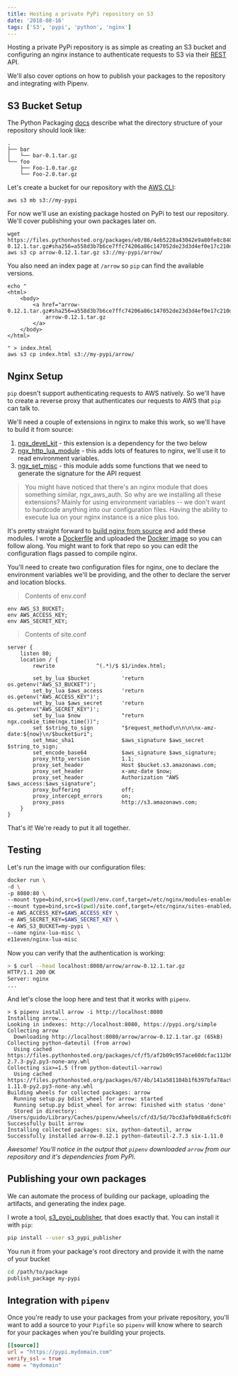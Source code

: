 ```yaml
---
title: Hosting a private PyPi repository on S3
date: '2018-08-16'
tags: ['S3', 'pypi', 'python', 'nginx']
---
```


Hosting a private PyPi repository is as simple as creating an S3 bucket and configuring an 
nginx instance to authenticate requests to S3 via their 
[REST](https://s3.amazonaws.com/doc/s3-developer-guide/RESTAuthentication.html) API.

We'll also cover options on how to publish your packages to the repository and integrating with Pipenv.

## S3 Bucket Setup

The Python Packaging [docs](https://packaging.python.org/guides/hosting-your-own-index/)
describe what the directory structure of your repository should look like:

```
.
├── bar
│   └── bar-0.1.tar.gz
└── foo
    ├── Foo-1.0.tar.gz
    └── Foo-2.0.tar.gz
```

Let's create a bucket for our repository with the 
[AWS CLI](https://docs.aws.amazon.com/cli/latest/userguide/cli-chap-welcome.html):

```
aws s3 mb s3://my-pypi
```

For now we'll use an existing package hosted on PyPi to test our repository.  We'll cover publishing
your own packages later on.

```
wget https://files.pythonhosted.org/packages/e0/86/4eb5228a43042e9a80fe8c84093a8a36f5db34a3767ebd5e1e7729864e7b/arrow-0.12.1.tar.gz#sha256=a558d3b7b6ce7ffc74206a86c147052de23d3d4ef0e17c210dd478c53575c4cd
aws s3 cp arrow-0.12.1.tar.gz s3://my-pypi/arrow/
```

You also need an index page at `/arrow` so `pip` can find the available versions.

```
echo "
<html>
    <body>
        <a href="arrow-0.12.1.tar.gz#sha256=a558d3b7b6ce7ffc74206a86c147052de23d3d4ef0e17c210dd478c53575c4cd">
            arrow-0.12.1.tar.gz
        </a>
    </body>
</html>

" > index.html
aws s3 cp index.html s3://my-pypi/arrow/
```

## Nginx Setup

`pip` doesn't support authenticating requests to AWS natively.  So we'll have to
create a reverse proxy that authenticates our requests to AWS that `pip` can talk to.  

We'll need a couple of extensions in nginx to make this work, so we'll have to build it from source:

1. [ngx\_devel\_kit](https://github.com/simplresty/ngx_devel_kit) - this extension is a dependency for the two below
2. [ngx\_http\_lua\_module](https://github.com/openresty/lua-nginx-module) - this adds lots of features to nginx,
 we'll use it to read environment variables.
3. [ngx\_set\_misc](https://github.com/openresty/set-misc-nginx-module) - this module adds some functions that we need
to generate the signature for the API request

> You might have noticed that there's an nginx module that does something similar, ngx\_aws\_auth.  So why are we
> installing all these extensions?  Mainly for using environment variables -- we don't want to hardcode anything
> into our configuration files.  Having the ability to execute lua on your nginx instance is a nice plus too.

It's pretty straight forward to [build nginx from source](https://docs.nginx.com/nginx/admin-guide/installing-nginx/installing-nginx-open-source/#sources)
and add these modules.  I wrote a [Dockerfile](https://github.com/gzzo/nginx-lua-misc/blob/master/Dockerfile) 
and uploaded the [Docker image](https://hub.docker.com/r/e11even/nginx-lua-misc/) so you can follow along.  You might 
want to fork that repo so you can edit the configuration flags passed to compile nginx.

You'll need to create two configuration files for nginx, one to declare the environment variables we'll be providing,
and the other to declare the server and location blocks.

> Contents of env.conf
```nginx{numberLines: true}
env AWS_S3_BUCKET;
env AWS_ACCESS_KEY;
env AWS_SECRET_KEY;
```

> Contents of site.conf
```nginx{numberLines: true}
server {
    listen 80;
    location / {
	    rewrite			    ^(.*)/$ $1/index.html;

        set_by_lua $bucket          'return os.getenv("AWS_S3_BUCKET")';
        set_by_lua $aws_access      'return os.getenv("AWS_ACCESS_KEY")';
        set_by_lua $aws_secret      'return os.getenv("AWS_SECRET_KEY")';
        set_by_lua $now             "return ngx.cookie_time(ngx.time())";
        set $string_to_sign         "$request_method\n\n\n\nx-amz-date:${now}\n/$bucket$uri";
        set_hmac_sha1               $aws_signature $aws_secret $string_to_sign;
        set_encode_base64           $aws_signature $aws_signature;
        proxy_http_version          1.1;
        proxy_set_header            Host $bucket.s3.amazonaws.com;
        proxy_set_header            x-amz-date $now;
        proxy_set_header            Authorization "AWS $aws_access:$aws_signature";
        proxy_buffering             off;
        proxy_intercept_errors      on;
    	proxy_pass                  http://s3.amazonaws.com;
	}
}
```

That's it!  We're ready to put it all together.

## Testing

Let's run the image with our configuration files:

```bash
docker run \
-d \
-p 8080:80 \
--mount type=bind,src=$(pwd)/env.conf,target=/etc/nginx/modules-enabled/env.conf \
--mount type=bind,src=$(pwd)/site.conf,target=/etc/nginx/sites-enabled/site.conf \
-e AWS_ACCESS_KEY=$AWS_ACCESS_KEY \
-e AWS_SECRET_KEY=$AWS_SECRET_KEY \
-e AWS_S3_BUCKET=my-pypi \
--name nginx-lua-misc \
e11even/nginx-lua-misc
```

Now you can verify that the authentication is working:

```bash
> $ curl --head localhost:8080/arrow/arrow-0.12.1.tar.gz
HTTP/1.1 200 OK
Server: nginx
...
```

And let's close the loop here and test that it works with `pipenv`.

```bash{5,7,9}
> $ pipenv install arrow -i http://localhost:8080
Installing arrow...
Looking in indexes: http://localhost:8080, https://pypi.org/simple
Collecting arrow
  Downloading http://localhost:8080/arrow/arrow-0.12.1.tar.gz (65kB)
Collecting python-dateutil (from arrow)
  Using cached https://files.pythonhosted.org/packages/cf/f5/af2b09c957ace60dcfac112b669c45c8c97e32f94aa8b56da4c6d1682825/python_dateutil-2.7.3-py2.py3-none-any.whl
Collecting six>=1.5 (from python-dateutil->arrow)
  Using cached https://files.pythonhosted.org/packages/67/4b/141a581104b1f6397bfa78ac9d43d8ad29a7ca43ea90a2d863fe3056e86a/six-1.11.0-py2.py3-none-any.whl
Building wheels for collected packages: arrow
  Running setup.py bdist_wheel for arrow: started
  Running setup.py bdist_wheel for arrow: finished with status 'done'
  Stored in directory: /Users/guido/Library/Caches/pipenv/wheels/cf/d3/5d/7bcd3afb9d8a6fc5c0f861416c582d7aeeadc206e35724a06f
Successfully built arrow
Installing collected packages: six, python-dateutil, arrow
Successfully installed arrow-0.12.1 python-dateutil-2.7.3 six-1.11.0
```

*_Awesome! You'll notice in the output that `pipenv` downloaded `arrow` from our repository and it's 
dependencies from PyPi._*

## Publishing your own packages

We can automate the process of building our package, uploading the artifacts, and generating the index page.

I wrote a tool, [s3_pypi_publisher](https://github.com/gzzo/s3_pypi_publisher), that does exactly that. You can install
it with `pip`:

```bash
pip install --user s3_pypi_publisher
```

You run it from your package's root directory and provide it with the name of your bucket

```bash
cd /path/to/package
publish_package my-pypi
```

## Integration with `pipenv`

Once you're ready to use your packages from your private repository, you'll want to add a source to your `Pipfile`
so `pipenv` will know where to search for your packages when you're building your projects.

```toml
[[source]]
url = "https://pypi.mydomain.com"
verify_ssl = true
name = "mydomain"
```

